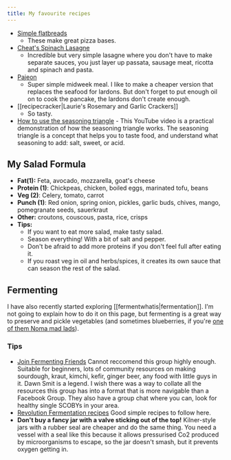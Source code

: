 ```yaml
---
title: My favourite recipes
---
```

- [Simple flatbreads](https://www.bbcgoodfood.com/recipes/no-yeast-pizza-dough)
    - These make great pizza bases.
- [Cheat's Spinach Lasagne](https://www.gimmesomeoven.com/spinach-lasagna-recipe/)
  - Incredible but very simple lasagne where you don't have to make separate sauces, you just layer up passata, sausage meat, ricotta and spinach and pasta.
- [Pajeon](https://www.maangchi.com/recipe/pajeon)
  - Super simple midweek meal. I like to make a cheaper version that replaces the seafood for lardons. But don't forget to put enough oil on to cook the pancake, the lardons don't create enough.
- [[recipecracker|Laurie's Rosemary and Garlic Crackers]]
  - So tasty.
- [How to use the seasoning triangle](https://youtu.be/mFzCV2wI6Jc?si=VcXND9Nnb7riUSsa) - This YouTube video is a practical demonstration of how the seasoning triangle works. The seasoning triangle is a concept that helps you to taste food, and understand what seasoning to add: salt, sweet, or acid.

## My Salad Formula
- **Fat(1):** Feta, avocado, mozzarella, goat's cheese
- **Protein (1)**: Chickpeas, chicken, boiled eggs, marinated tofu, beans
- **Veg (2)**: Celery, tomato, carrot
- **Punch (1)**: Red onion, spring onion, pickles, garlic buds, chives, mango, pomegranate seeds, sauerkraut 
- **Other:** croutons, couscous, pasta, rice, crisps
- **Tips:**
   	- If you want to eat more salad, make tasty salad.
   	- Season everything! With a bit of salt and pepper.
   	- Don't be afraid to add more proteins if you don't feel full after eating it.
   	- If you roast veg in oil and herbs/spices, it creates its own sauce that can season the rest of the salad.

## Fermenting
I have also recently started exploring [[fermentwhatis|fermentation]]. I'm not going to explain how to do it on this page, but fermenting is a great way to preserve and pickle vegetables (and sometimes blueberries, if you're [one of them Noma mad lads](https://www.illinoistimes.com/food-drink/foundations-of-flavor-the-noma-guide-to-fermentation-11448252)).
### Tips
- [Join Fermenting Friends](https://www.facebook.com/share/d4zh3ZfDae5VqaYa/) Cannot reccomend this group highly enough. Suitable for beginners, lots of community resources on making sourdough, kraut, kimchi, kefir, ginger beer, any food with little guys in it. Dawn Smit is a legend. I wish there was a way to collate all the resources this group has into a format that is more navigable than a Facebook Group. They also have a group chat where you can, look for healthy single SCOBYs in your area.
- [Revolution Fermentation recipes](https://revolutionfermentation.com/en/) Good simple recipes to follow here.
- **Don't buy a fancy jar with a valve sticking out of the top!** Kilner-style jars with a rubber seal are cheaper and do the same thing. You need a vessel with a seal like this because it allows pressurised Co2 produced by microorganisms to escape, so the jar doesn't smash, but it prevents oxygen getting in.
